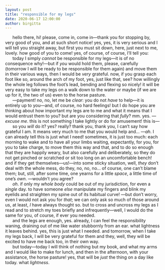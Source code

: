 ```yaml
---
layout: post
title: "responsible for my legs"
date: 2020-06-17 12:00:00
author: birgitta
---
```


 &nbsp;&nbsp;&nbsp;&nbsp;&nbsp;&nbsp;hello there, hi! please, come in, come in&mdash;thank you for stopping by, very good of you, and at such short notice! yes, yes, it is very serious and I will tell you straight away, but first you must sit down, here, just next to me, lovely. how good of you to come! yes, of course, of course, I’ll tell you:  
&nbsp;&nbsp;&nbsp;&nbsp;&nbsp;&nbsp;today I simply *cannot* be responsible for my legs&mdash;it is of no consequence why!&mdash;but if *you* would hold them, please, carefully (tomorrow I will be ready to be responsible for them again) and move them in their various ways, then I would be *very* grateful. now, if you grasp each foot like so, around the arch of my foot, yes, just like that, see? how willingly the whole leg follows the foot’s lead, bending and flexing so nicely! it will be very easy to take my legs on a walk down to the water or maybe (if we are up for it, the two of us) even to the horse pasture.  
&nbsp;&nbsp;&nbsp;&nbsp;&nbsp;&nbsp;&mdash;payment! no, no, let me be *clear*: you do not *have* to help&mdash;it is entirely up to you&mdash;and, of course, no hard feelings! but I do hope you are thinking about how important my legs are to me and what it means that I would entrust them to you? but are you considering that *fully*? mm. yes. &mdash;*excuse me*. this is not something I take lightly or do for amusement! this is&mdash;  
&nbsp;&nbsp;&nbsp;&nbsp;&nbsp;&nbsp;so you *will* do it? yes? really? thank you, thank you, I can’t say how grateful I am. It means very much to me that you would help and… &mdash;*ah*. I can already tell this is just what I need! sometimes, it is just too much: each morning to wake and to have all your limbs waiting, expectantly, for you, for you to take charge, to move them this way and that, and to do so enough that they are happily weary, but also carefully and deliberately, so they do not get pinched or scratched or sit too long on an uncomfortable bench! and if they get themselves&mdash;us!&mdash;into some sticky situation, well, *they* don’t deal with the whole mess, do they, no, no, no... of course, one can’t blame them; but, still, after some time, one yearns for a little *space*, a little time of one’s *own*. &mdash;wouldn’t you agree?  
&nbsp;&nbsp;&nbsp;&nbsp;&nbsp;&nbsp;*oh*. if only my *whole body* could be out of my jurisdiction, for even a *single* day. to have someone *else* manipulate my fingers and blink my eyelids and straighten my spine out of its habitual curve! &mdash;but don’t worry, even I would not ask you for *that*; we can only ask so much of those around us, at least, *I* have always thought so. but to cross and uncross my legs as I read and to stretch my toes briefly and infrequently&mdash;well, I would do the same for you, of course, if ever you needed.  
&nbsp;&nbsp;&nbsp;&nbsp;&nbsp;&nbsp;and the legs are enough, yes. already, I can feel the responsibility waning, draining out of me like water stubbornly from an ear. what lightness it leaves behind. yes, this is just what I needed. and tomorrow, when I take my legs back, I will be very grateful for them and they, well, they will be excited to have me back too, in their own way.  
&nbsp;&nbsp;&nbsp;&nbsp;&nbsp;&nbsp;but today&mdash;today I will think of nothing but my book, and what my arms and I would like to make for lunch, and then in the afternoon, with your assistance, the horse pasture! yes, that will be *just* the thing on a day like today. what *lightness*.
